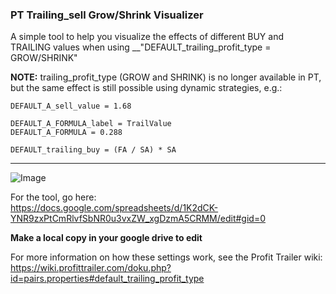 ### PT Trailing_sell Grow/Shrink Visualizer

A simple tool to help you visualize the effects of different BUY and TRAILING values when using __"DEFAULT_trailing_profit_type = GROW/SHRINK"

**NOTE:**  trailing_profit_type (GROW and SHRINK) is no longer available in PT, but the same effect is still possible using dynamic strategies, e.g.:

```DEFAULT_A_sell_strategy = GAIN
DEFAULT_A_sell_value = 1.68

DEFAULT_A_FORMULA_label = TrailValue
DEFAULT_A_FORMULA = 0.288

DEFAULT_trailing_buy = (FA / SA) * SA
```
---
![Image](https://i.imgur.com/WF2nAl5.png)


For the tool, go here:  
https://docs.google.com/spreadsheets/d/1K2dCK-YNR9zxPtCmRlvfSbNR0u3vxZW_xgDzmA5CRMM/edit#gid=0

__Make a local copy in your google drive to edit__

For more information on how these settings work, see the Profit Trailer wiki:  
https://wiki.profittrailer.com/doku.php?id=pairs.properties#default_trailing_profit_type
